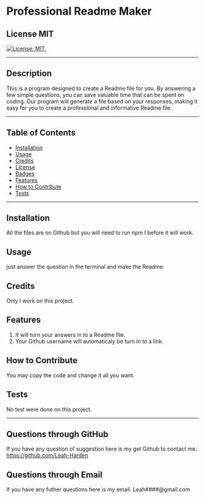 
        
# Professional Readme Maker

## License MIT
[![License: MIT](https://img.shields.io/badge/License-MIT-yellow.svg)](https://opensource.org/licenses/MIT),

---
## Description
This is a program designed to create a Readme file for you. By answering a few simple questions, you can save valuable time that can be spent on coding. Our program will generate a file based on your responses, making it easy for you to create a professional and informative Readme file.

---

## Table of Contents

- [Installation](#installation)
- [Usage](#usage)
- [Credits](#credits)
- [License](#license)
- [Badges](#badges)
- [Features](#features)
- [How to Contribute](#how_to_contribute)
- [Tests](#tests)

---
## Installation
All the files are on Github but you will need to run npm I before it will work. 

## Usage
just answer the question in the terminal and make the Readme.


## Credits
Only I work on this project.

## Features
1. It will turn your answers in to a Readme file. 
2. Your Github username will automaticaly be turn in to a link.

## How to Contribute
You may copy the code and change it all you want. 


## Tests
No test were done on this project.

---
## Questions through GitHub
If you have any question of suggestion here is my get Github to contact me.
https://github.com/Leah-Harden

## Questions through Email
If you have any futher questions here is my email.
Leah####@gmail.com
